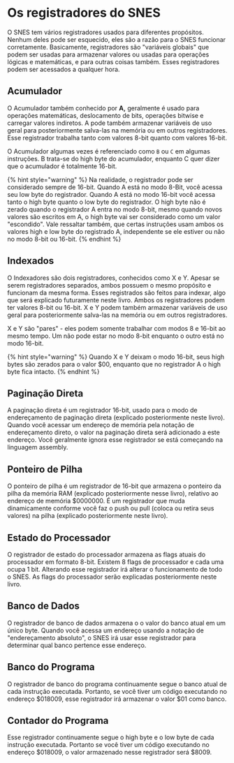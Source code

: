 # Os registradores do SNES

O SNES tem vários registradores usados para diferentes propósitos. Nenhum deles pode ser esquecido, eles são a razão para o SNES funcionar corretamente. Basicamente, registradores são "variáveis globais" que podem ser usadas para armazenar valores ou usadas para operações lógicas e matemáticas, e para outras coisas também. Esses registradores podem ser acessados a qualquer hora.

## Acumulador

O Acumulador também conhecido por **A,** geralmente é usado para operações matemáticas, deslocamento de bits, operações bitwise e carregar valores indiretos. A pode também armazenar variáveis de uso geral para posteriormente salva-las na memória ou em outros registradores. Esse registrador trabalha tanto com valores 8-bit quanto com valores 16-bit.

O Acumulador algumas vezes é referenciado como  `B` ou `C` em algumas instruções. B trata-se do high byte do acumulador, enquanto C quer dizer que o acumulador é totalmente 16-bit.

{% hint style="warning" %}
Na realidade, o registrador pode ser considerado sempre de 16-bit. Quando A está no modo 8-Bit, você acessa seu low byte do registrador. Quando A está no modo 16-bit você acessa tanto o high byte quanto o low byte do registrador. O high byte não é zerado quando o registrador A entra no modo 8-bit, mesmo quando novos valores são escritos em A, o high byte vai ser considerado como um valor "escondido". Vale ressaltar também, que certas instruções usam ambos os valores high e low byte do registrado A, independente se ele estiver ou não no modo 8-bit ou 16-bit.
{% endhint %}

## Indexados

O Indexadores são dois registradores, conhecidos como X e Y. Apesar se serem registradores separados, ambos possuem o mesmo propósito e funcionam da mesma forma. Esses registrados são feitos para indexar, algo que será explicado futuramente neste livro. Ambos os registradores podem ter valores 8-bit ou 16-bit. X e Y podem também armazenar variáveis de uso geral para posteriormente salva-las na memória ou em outros registradores. 

X e Y são "pares" - eles podem somente trabalhar com modos 8 e 16-bit ao mesmo tempo. Um não pode estar no modo 8-bit enquanto o outro está no modo 16-bit.

{% hint style="warning" %}
Quando X e Y deixam o modo 16-bit, seus high bytes são zerados para o valor $00, enquanto que no registrador A o high byte fica intacto.
{% endhint %}

## Paginação Direta

A paginação direta é um registrador 16-bit, usado para o modo de endereçamento de paginação direta \(explicado posteriormente neste livro\). Quando você acessar um endereço de memória pela notação de endereçamento direto, o valor na paginação direta será adicionado a este endereço. Você geralmente ignora esse registrador se está começando na linguagem assembly.

## Ponteiro de Pilha

O ponteiro de pilha é um registrador de 16-bit que armazena o ponteiro da pilha da memória RAM \(explicado posteriormente nesse livro\), relativo ao endereço de memória $0000000. É um registrador que muda dinamicamente conforme você faz o push ou pull \(coloca ou retira seus valores\) na pilha \(explicado posteriormente neste livro\).

## Estado do Processador

O registrador de estado do processador armazena as flags atuais do processador em formato 8-bit. Existem 8 flags de processador e cada uma ocupa 1 bit. Alterando esse registrador irá alterar o funcionamento de todo o SNES. As flags do processador serão explicadas posteriormente neste livro.

## Banco de Dados

O registrador de banco de dados armazena o o valor do banco atual em um único byte. Quando você acessa um endereço usando a notação de "endereçamento absoluto", o SNES irá usar esse registrador para determinar qual banco pertence esse endereço.

## Banco do Programa

O registrador de banco do programa continuamente segue o banco atual de cada instrução executada. Portanto, se você tiver um código executando no endereço $018009, esse registrador irá armazenar o valor $01 como banco.

## Contador do Programa

Esse registrador continuamente segue o high byte e o low byte de cada instrução executada. Portanto se você tiver um código executando no endereço $018009, o valor armazenado nesse registrador será $8009.

